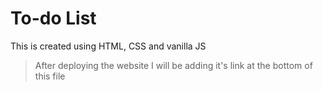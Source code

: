 # To-do List

This is created using HTML, CSS and vanilla JS
> After deploying the website I will be adding it's link at the bottom of this file